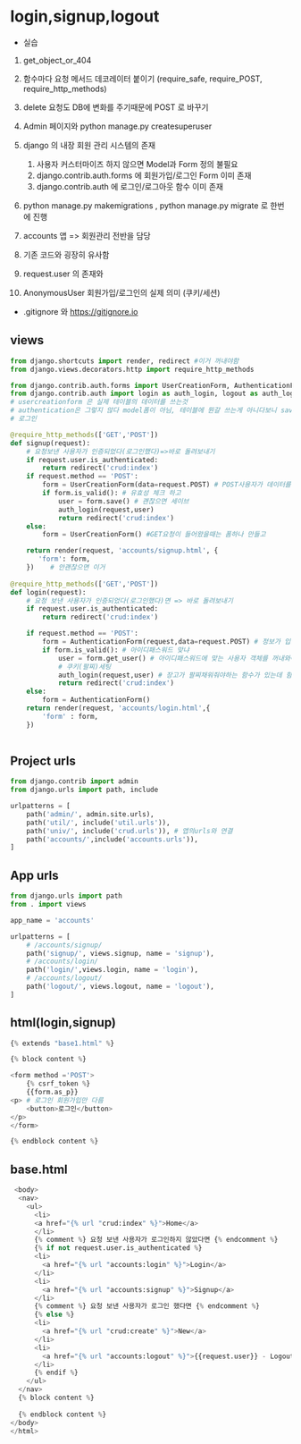 # login,signup,logout
- 실습
1. get_object_or_404
2. 함수마다 요청 메서드 데코레이터 붙이기 (require_safe, require_POST, require_http_methods)
3. delete 요청도 DB에 변화를 주기때문에 POST 로 바꾸기
4. Admin 페이지와 python manage.py createsuperuser
5. django 의 내장 회원 관리 시스템의 존재
   1. 사용자 커스터마이즈 하지 않으면 Model과 Form 정의 불필요
   2. django.contrib.auth.forms 에 회원가입/로그인 Form 이미 존재
   3. django.contrib.auth 에 로그인/로그아웃 함수 이미 존재
   
6. python manage.py makemigrations , python manage.py migrate 로 한번에 진행
7. accounts 앱 => 회원관리 전반을 담당
8. 기존 코드와 굉장히 유사함
9. request.user 의 존재와
10. AnonymousUser
회원가입/로그인의 실제 의미 (쿠키/세션)
+ .gitignore 와 https://gitignore.io


## views
```python
from django.shortcuts import render, redirect #이거 꺼내야함
from django.views.decorators.http import require_http_methods

from django.contrib.auth.forms import UserCreationForm, AuthenticationForm
from django.contrib.auth import login as auth_login, logout as auth_logout # 쿠키세팅
# usercreationform 은 실제 테이블의 데이터를 쓰는것
# authentication은 그렇지 않다 model폼이 아님, 테이블에 뭔갈 쓰는게 아니다보니 save가 없다
# 로그인

@require_http_methods(['GET','POST'])
def signup(request):
    # 요청보낸 사용자가 인증되었다(로그인했다)=>바로 돌려보내기
    if request.user.is_authenticated: 
        return redirect('crud:index')
    if request.method == 'POST':
        form = UserCreationForm(data=request.POST) # POST사용자가 데이터를 던진상황에서는 form에다가 사용자가 던진데이터 받아서
        if form.is_valid(): # 유효성 체크 하고
            user = form.save() # 괜찮으면 세이브
            auth_login(request,user)
            return redirect('crud:index') 
    else:
        form = UserCreationForm() #GET요청이 들어왔을때는 폼하나 만들고

    return render(request, 'accounts/signup.html', {
       'form': form,
    })    # 안괜찮으면 이거
    
@require_http_methods(['GET','POST'])
def login(request):
    # 요청 보낸 사용자가 인증되었다(로그인했다)면 => 바로 돌려보내기
    if request.user.is_authenticated: 
        return redirect('crud:index')

    if request.method == 'POST':
        form = AuthenticationForm(request,data=request.POST) # 정보가 입력된것, 로그인할때 아이디패스워드 검증까지만
        if form.is_valid(): # 아이디패스워드 맞냐
            user = form.get_user() # 아이디패스워드에 맞는 사용자 객체를 꺼내와야함 
            # 쿠키(팔찌)세팅
            auth_login(request,user) # 장고가 팔찌채워줘야하는 함수가 있는데 함수가 인자받아야하는게 두개임 하나는 리퀘인증받은스트 , 하나는 방금  사용자
            return redirect('crud:index')            
    else:
        form = AuthenticationForm()
    return render(request, 'accounts/login.html',{
        'form' : form,
    })
    
```
## Project urls
```python
from django.contrib import admin
from django.urls import path, include

urlpatterns = [
    path('admin/', admin.site.urls),
    path('util/', include('util.urls')),
    path('univ/', include('crud.urls')), # 앱의urls와 연결
    path('accounts/',include('accounts.urls')),
]

```
## App urls
```python
from django.urls import path
from . import views

app_name = 'accounts'

urlpatterns = [
    # /accounts/signup/
    path('signup/', views.signup, name = 'signup'),
    # /accounts/login/
    path('login/',views.login, name = 'login'),
    # /accounts/logout/
    path('logout/', views.logout, name = 'logout'),
]

```

## html(login,signup)
```python
{% extends "base1.html" %}

{% block content %}

<form method ='POST'>
    {% csrf_token %}
    {{form.as_p}}
<p> # 로그인 회원가입만 다름
    <button>로그인</button>
</p>
</form>

{% endblock content %}
```

## base.html
```python
 <body>
  <nav>
    <ul>
      <li>       
      <a href="{% url "crud:index" %}">Home</a>
      </li>
      {% comment %} 요청 보낸 사용자가 로그인하지 않았다면 {% endcomment %}
      {% if not request.user.is_authenticated %}
      <li>
        <a href="{% url "accounts:login" %}">Login</a>
      </li>
      <li>
        <a href="{% url "accounts:signup" %}">Signup</a>
      </li>
      {% comment %} 요청 보낸 사용자가 로그인 했다면 {% endcomment %}
      {% else %}
      <li>
        <a href="{% url "crud:create" %}">New</a>
      </li>
      <li>
        <a href="{% url "accounts:logout" %}">{{request.user}} - Logout</a>
      </li>
      {% endif %}
    </ul>
  </nav>
  {% block content %}
  
  {% endblock content %}
</body>
</html>
```